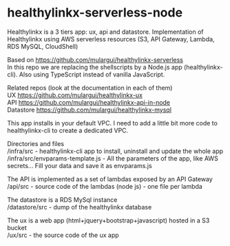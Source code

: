 # healthylinkx-serverless-node
Healthylinkx is a 3 tiers app: ux, api and datastore. Implementation of Healthylinkx using AWS serverless resources (S3, API Gateway, Lambda, RDS MySQL, CloudShell)

Based on https://github.com/mulargui/healthylinkx-serverless  
In this repo we are replacing the shellscripts by a Node.js app (healthylinkx-cli). Also using TypeScript instead of vanilla JavaScript.  

Related repos (look at the documentation in each of them)  
UX https://github.com/mulargui/healthylinkx-ux  
API https://github.com/mulargui/healthylinkx-api-in-node  
Datastore https://github.com/mulargui/healthylinkx-mysql

This app installs in your default VPC. I need to add a little bit more code to healthylinkx-cli 
to create a dedicated VPC.

Directories and files  
/infra/src - healthylinkx-cli app to install, uninstall and update the whole app  
/infra/src/envparams-template.js - All the parameters of the app, like AWS secrets...
Fill your data and save it as envparams.js

The API is implemented as a set of lambdas exposed by an API Gateway  
/api/src - source code of the lambdas (node js) - one file per lambda  

The datastore is a RDS MySql instance  
/datastore/src - dump of the healthylinkx database  

The ux is a web app (html+jquery+bootstrap+javascript) hosted in a S3 bucket  
/ux/src - the source code of the ux app 